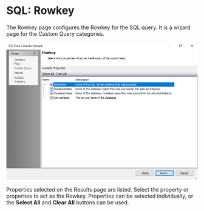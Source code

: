 # SQL: Rowkey

The Rowkey page configures the Rowkey for the SQL query. It is a wizard page for the Custom Query categories.

![SQL Data Collector Wizard Rowkey Page](/static/img/product_docs/accessanalyzer/accessanalyzer/enterpriseauditor/admin/datacollector/sql/rowkey.png)

Properties selected on the Results page are listed. Select the property or properties to act as the Rowkey. Properties can be selected individually, or the __Select All__ and __Clear All__ buttons can be used.
